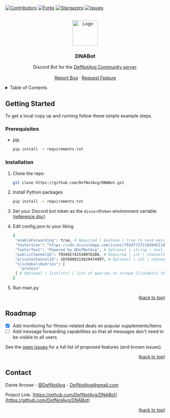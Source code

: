 <div id="top"></div>

<!-- PROJECT SHIELDS -->
<!--
*** I'm using markdown "reference style" links for readability.
*** Reference links are enclosed in brackets [ ] instead of parentheses ( ).
*** See the bottom of this document for the declaration of the reference variables
*** for contributors-url, forks-url, etc. This is an optional, concise syntax you may use.
*** https://www.markdownguide.org/basic-syntax/#reference-style-links
-->
[![Contributors][contributors-shield]][contributors-url]
[![Forks][forks-shield]][forks-url]
[![Stargazers][stars-shield]][stars-url]
[![Issues][issues-shield]][issues-url]



<!-- PROJECT LOGO -->
<br />
<div align="center">
  <a href="https://github.com/DefNotAvg/DNABot">
    <img src="https://avatars.githubusercontent.com/u/26437025?v=4" alt="Logo" width="80" height="80">
  </a>

<h3 align="center">DNABot</h3>

  <p align="center">
    Discord Bot for the <a href="https://discord.gg/4tkd2Z9Dp4" target="_blank">DefNotAvg Community server</a>.
    <br />
    <br />
    <a href="https://github.com/DefNotAvg/DNABot/issues">Report Bug</a>
    ·
    <a href="https://github.com/DefNotAvg/DNABot/issues">Request Feature</a>
  </p>
</div>



<!-- TABLE OF CONTENTS -->
<details>
  <summary>Table of Contents</summary>
  <ol>
    <li>
      <a href="#getting-started">Getting Started</a>
      <ul>
        <li><a href="#prerequisites">Prerequisites</a></li>
        <li><a href="#installation">Installation</a></li>
      </ul>
    </li>
    <li><a href="#roadmap">Roadmap</a></li>
    <li><a href="#contact">Contact</a></li>
  </ol>
</details>



<!-- GETTING STARTED -->
## Getting Started

To get a local copy up and running follow these simple example steps.

### Prerequisites

* pip
  ```sh
  pip install -r requirements.txt
  ```

### Installation

1. Clone the repo
   ```sh
   git clone https://github.com/DefNotAvg/DNABot.git
   ```
2. Install Python packages
   ```sh
   pip install -r requirements.txt
   ```
3. Set your Discord bot token as the `discordToken` environment variable ([reference doc](https://www.twilio.com/blog/2017/01/how-to-set-environment-variables.html))

4. Edit config.json to your liking
   ```sh
   {
    "enableForwarding": true, # Required | boolean | true to send messages to privateChannelId, requiring manual approval to send to publicChannelId; false to send all messages to publicChannelId
    "footerIcon": "https://cdn.discordapp.com/icons/793477372169945118/97c87d2228618614a6b3e44666ed409c.webp", # Optional | string | image URL to use in Discord embed footer
    "footerText": "Powered by @DefNotAvg", # Optional | string | text to use in Discord embed footer
    "publicChannelId": 793492741530976288, # Required | int | channelId to send all messages to if enableForwarding is set to false; if enableForwarding is set to true, manual intervention is needed to send messages from privateChannelId to publicChannelId
    "privateChannelId": 1076909113629474997, # Optional | int | channelId to send all messages to if enableForwarding is set to true
    "slickdealsQueries": [
      "protein"
    ] # Optional | list[str] | list of queries to scrape Slickdeals for
   }
   ```
5. Run main.py

<p align="right">(<a href="#top">back to top</a>)</p>



<!-- ROADMAP -->
## Roadmap

- [x] Add monitoring for fitness-related deals on popular supplements/items
- [ ] Add message forwarding capabilities so that all messages don't need to be visible to all users

See the [open issues](https://github.com/DefNotAvg/DNABot/issues) for a full list of proposed features (and known issues).

<p align="right">(<a href="#top">back to top</a>)</p>



<!-- CONTACT -->
## Contact

Dante Arcese - [@DefNotAvg](https://twitter.com/DefNotAvg) - DefNotAvg@gmail.com

Project Link: [https://github.com/DefNotAvg/DNABot](https://github.com/DefNotAvg/DNABot)

<p align="right">(<a href="#top">back to top</a>)</p>



<!-- MARKDOWN LINKS & IMAGES -->
<!-- https://www.markdownguide.org/basic-syntax/#reference-style-links -->
[contributors-shield]: https://img.shields.io/github/contributors/DefNotAvg/DNABot.svg?style=for-the-badge
[contributors-url]: https://github.com/DefNotAvg/DNABot/graphs/contributors
[forks-shield]: https://img.shields.io/github/forks/DefNotAvg/DNABot.svg?style=for-the-badge
[forks-url]: https://github.com/DefNotAvg/DNABot/network/members
[stars-shield]: https://img.shields.io/github/stars/DefNotAvg/DNABot.svg?style=for-the-badge
[stars-url]: https://github.com/DefNotAvg/DNABot/stargazers
[issues-shield]: https://img.shields.io/github/issues/DefNotAvg/DNABot.svg?style=for-the-badge
[issues-url]: https://github.com/DefNotAvg/DNABot/issues